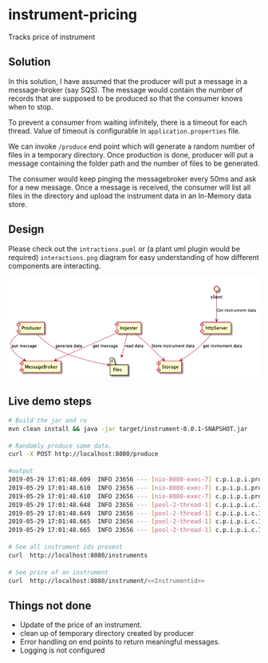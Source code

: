 # instrument-pricing
Tracks price of instrument

## Solution
In this solution, I have assumed that the producer will put a message in a message-broker (say SQS). The message would 
 contain the number of records that are supposed to be produced so that the consumer knows when to stop.
 
 To prevent a consumer from waiting infinitely, there is a timeout for each thread. Value of timeout is configurable in `application.properties` file.
 
 We can invoke `/produce` end point which will generate a random number of files in a temporary directory. Once production is
 done, producer will put a message containing the folder path and the number of files to be generated.
 
 The consumer would keep pinging the messagebroker every 50ms and ask for a new message. Once a message is received, the 
 consumer will list all files in the directory and upload the instrument data in an In-Memory data store.
 
 ## Design
 
 Please check out the `intractions.puml`  or (a plant uml plugin would be required) `interactions.png` diagram for easy understanding of how different components are interacting. 
 
 ![interactions](./interactions.png)
 
 ## Live demo steps
 ```bash
 # Build the jar and ru
mvn clean install && java -jar target/instrument-0.0.1-SNAPSHOT.jar

# Randomly produce some data.
curl -X POST http://localhost:8080/produce

#output
2019-05-29 17:01:48.609  INFO 23656 --- [nio-8080-exec-7] c.p.i.p.i.producer.ProducerService       : Instrument produced - id: ff5ec05b-0cd9-4526-b481-bbba6d019c16, price: 0.97224617, asOf: 1559142108609
2019-05-29 17:01:48.610  INFO 23656 --- [nio-8080-exec-7] c.p.i.p.i.producer.ProducerService       : Instrument produced - id: cf81c366-dabd-4033-adc4-50950cea0dfc, price: 0.26686972, asOf: 1559142108610
2019-05-29 17:01:48.610  INFO 23656 --- [nio-8080-exec-7] c.p.i.p.i.producer.ProducerService       : Instrument produced - id: 66606df1-d10a-4f6d-b830-4d3759304d54, price: 0.28685343, asOf: 1559142108610
2019-05-29 17:01:48.648  INFO 23656 --- [pool-2-thread-1] c.p.i.p.i.c.InstrumentDataProcessor      : Consumer task started ConsumerMessage(folderPath=/var/folders/8s/6ws698jd7q3f68fxcwnlnl5w0000gq/T/java:7598259827241401991, totalFiles=87)
2019-05-29 17:01:48.649  INFO 23656 --- [pool-2-thread-1] c.p.i.p.i.c.InstrumentDataProcessor      : files  87
2019-05-29 17:01:48.665  INFO 23656 --- [pool-2-thread-1] c.p.i.p.i.c.InstrumentDataProcessor      : files completed 0
2019-05-29 17:01:48.665  INFO 23656 --- [pool-2-thread-1] c.p.i.p.i.c.InstrumentDataProcessor      : All data consumed  87

# See all instrument ids present
curl  http://localhost:8080/instruments

# See price of an instrument
curl  http://localhost:8080/instrument/<<Instrumentid>>
```

## Things not done
 - Update of the price of an instrument.
 - clean up of temporary directory created by producer
 - Error handling on end points to return meaningful messages.
 - Logging is not configured
 